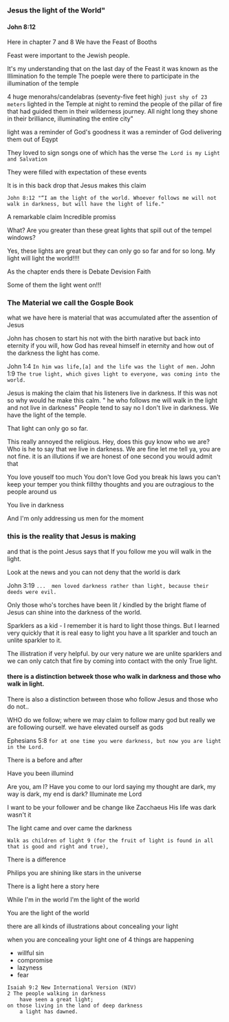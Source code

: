 ### Jesus the light of the World" 
#### John 8:12

Here in chapter 7 and 8 We have the Feast of Booths

Feast were important to the Jewish people.

It's my understanding that on the last day of the Feast it was known as the Illimination fo the temple
The poeple were there to participate in the illumination of the temple

4 huge menorahs/candelabras (seventy-five feet high) ```just shy of 23 meters``` lighted in the Temple at night to remind the people of the pillar of fire that had guided them in their wilderness journey. All night long they shone in their brilliance, illuminating the entire city"

light was a reminder of God's goodness
it was a reminder of God delivering them out of Eqypt 

They loved to sign songs one of which has the verse 
```The Lord is my Light and Salvation```

They were filled with expectation of these events 

It is in this back drop that Jesus makes this claim 

```John 8:12 "“I am the light of the world. Whoever follows me will not walk in darkness, but will have the light of life."```

A remarkable claim
Incredible promiss

What? Are you greater than these great lights that spill out of the tempel windows?

Yes, these lights are great but they can only go so far and for so long.  My light will light the world!!!!

As the chapter ends there is 
Debate
Devision
Faith

Some of them the light went on!!!

### The Material we call the Gosple Book
what we have here is material that was accumulated after the assention of Jesus

John has chosen to start his not with the birth narative but back into eternity if you will, how God has reveal himself in eternity and how out of the darkness the light has come.  

John 1:4 ```In him was life,[a] and the life was the light of men.```
John 1:9 ```The true light, which gives light to everyone, was coming into the world.```

Jesus is making the claim that his listeners live in darkness.  If this was not so why would he make this calm. " he who follows me will walk in the light and not live in darkness" People tend to say no I don't live in darkness.  We have the light of the temple. 

That light can only go so far.  

This really annoyed the religious.  Hey, does this guy know who we are?  Who is he to say that we live in darkness.  We are fine
let me tell ya, you are not fine.  it is an illutions if we are honest of one second you would admit that 

You love youself too much
You don't love God
you break his laws
you can't keep your temper
you think fillthy thoughts
and you are outragious to the people around us

You live in darkness

And I'm only addressing us men for the moment 

### this is the reality that Jesus is making 

and that is the point Jesus says that If you follow me you will walk in the light.

Look at the news and you can not deny that the world is dark

John 3:19
```...  men loved darkness rather than light, because their deeds were evil. ```

Only those who's torches have been lit / kindled by the bright flame of Jesus can shine into the darkness of the world.

Sparklers as a kid - I remember it is hard to light those things.  But I learned very quickly that it is real easy to light you have a lit sparkler and touch an unlite sparkler to it.  

The illistration if very helpful.   by our very nature we are unlite sparklers and we can only catch that fire by coming into contact with the only True light.  

#### there is a distinction betweek those who walk in darkness and those who walk in light.  

There is also a distinction between those who follow Jesus and those who do not..

WHO do we follow;  where we may claim to follow many god but really we are following ourself.  we have elevated ourself as gods

Ephesians 5:8 ```for at one time you were darkness, but now you are light in the Lord. ```

There is a before and after

Have you been illumind 

Are you, am I?  Have you come to our lord saying my thought are dark, my way is dark, my end is dark?  Illuminate me Lord

I want to be your follower and be change like Zacchaeus His life was dark wasn't it

The light came and over came the darkness

```Walk as children of light 9 (for the fruit of light is found in all that is good and right and true),```

There is a difference 

Philips  you are shining like stars in the universe

There is a light here a story here 


While I'm in the world I'm the light of the world

You are the light of the world

there are all kinds of illustrations about concealing your light

when you are concealing your light one of 4 things are happening 

- willful sin
- compromise 
- lazyness
- fear


```
Isaiah 9:2 New International Version (NIV)
2 The people walking in darkness
    have seen a great light;
on those living in the land of deep darkness
    a light has dawned.
```

